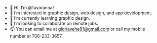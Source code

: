 - 👋 Hi, I’m @favoranna!
- 👀 I’m interested in graphic design, web design, and app development.
- 🌱 I’m currently learning graphic design.
- 💞️ I’m looking to collaborate on remote jobs.
- 📫 You can email me at gloriavehe81@gmail.com or call my mobile number at 706-233-3657.

<!---
favoranna/favoranna is a ✨ special ✨ repository because its `README.md` (this file) appears on your GitHub profile.
You can click the Preview link to take a look at your changes.
--->
